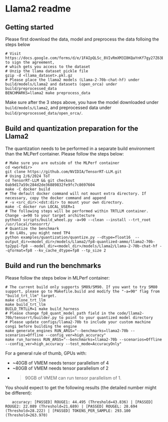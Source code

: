 # Llama2 readme

## Getting started

Please first download the data, model and preprocess the data folloing the steps below
```
# Visit https://docs.google.com/forms/d/e/1FAIpQLSc_8VIvRmXM3I8KQaYnKf7gy27Z63BBoI_I1u02f4lw6rBp3g/viewform to sign the agreement,
# which gets you access to the dataset
# Unzip the llama dataset pickle file
gzip -d <llama_dataset>.pkl.gz
# Please place the llama2 models (Llama-2-70b-chat-hf) under build/models/Llama2 and datasets (open_orca) under build/preprocessed_data
BENCHMARKS=llama2 make preprocess_data
```
Make sure after the 3 steps above, you have the model downloaded under `build/models/Llama2`, and preprocessed data under `build/preprocessed_data/open_orca/`.

## Build and quantization preparation for the Llama2

The quantization needs to be performed in a separate build environment than the MLPerf container. Please follow the steps below:
```
# Make sure you are outside of the MLPerf container
cd <workdir>
git clone https://github.com/NVIDIA/TensorRT-LLM.git
# Using 2/6/2024 ToT
cd TensorRT-LLM && git checkout 0ab9d17a59c284d2de36889832fe9fc7c8697604
make -C docker build
# The default docker command will not mount extra directory. If necessary, copy the docker command and append
# -v <src_dir>:<dst:dir> to mount your own directory.
make -C docker run LOCAL_USER=1
# The following steps will be performed within TRTLLM container. Change -a=90 to your target architecture
python3 scripts/build_wheel.py -a=90 --clean --install --trt_root /usr/local/tensorrt/
# Quantize the benchmark
# On L40s, you might need TP4
python examples/quantization/quantize.py --dtype=float16  --output_dir=<model_dir>/models/Llama2/fp8-quantized-ammo/llama2-70b-tp2pp1-fp8 --model_dir=<model_dir>/models/Llama2/Llama-2-70b-chat-hf --qformat=fp8 --kv_cache_dtype=fp8 --tp_size 2
```

## Build and run the benchmarks

Please follow the steps below in MLPerf container:
```
# The current build only supports SM89/SM90. If you want to try SM80 support, please go to Makefile.build and modify the "-a=90" flag from "build_trt_llm" target.
make clone_trt_llm
make build_trt_llm
BUILD_TRTLLM=1 make build_harness
# Please change fp8_quant_model_path field in the code/llama2-70b/tensorrt/builder.py to point to your quantized model directory
# Please update configs/llama2-70b to include your custom machine congi before building the engine
make generate_engines RUN_ARGS="--benchmarks=llama2-70b --scenarios=Offline --config_ver=high_accuracy"
make run_harness RUN_ARGS="--benchmarks=llama2-70b --scenarios=Offline --config_ver=high_accuracy --test_mode=AccuracyOnly"
```

For a general rule of thumb, GPUs with:
- ~40GB of VMEM needs tensor parallelism of 4
- ~80GB of VMEM needs tensor parallelism of 2
- > 90GB of VMEM can run tensor parallelism of 1.

You should expect to get the following results (the detailed number might be different):
```
   accuracy: [PASSED] ROUGE1: 44.495 (Threshold=43.836) | [PASSED] ROUGE2: 22.089 (Threshold=21.689) | [PASSED] ROUGEL: 28.694 (Threshold=28.222) | [PASSED] TOKENS_PER_SAMPLE: 293.100 (Threshold=263.970)
```
